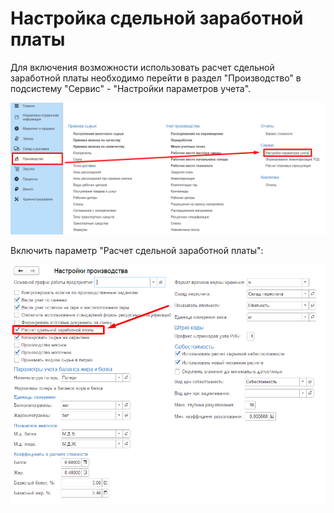 # Настройка сдельной заработной платы

Для включения возможности использовать расчет сдельной заработной платы необходимо перейти в раздел "Производство" в подсистему "Сервис" - "Настройки параметров учета".

[![1][1]][1]

Включить параметр "Расчет сдельной заработной платы":

[![2][2]][2]

[1]: Settings.assets/1.png
[2]: Settings.assets/2.png
